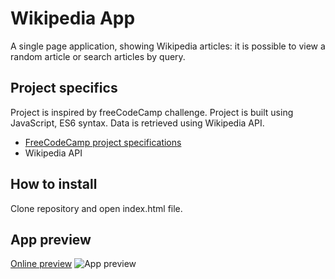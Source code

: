 # Wikipedia App

A single page application, showing Wikipedia articles: it is possible to view a random article or search articles by query.

## Project specifics
Project is inspired by freeCodeCamp challenge. Project is built using JavaScript, ES6 syntax. Data is retrieved using Wikipedia API.
 * [FreeCodeCamp project specifications](https://learn.freecodecamp.org/coding-interview-prep/take-home-projects/build-a-wikipedia-viewer/)
* Wikipedia API

## How to install
Clone repository and open index.html file.

## App preview
[Online preview]()
![App preview](https://preview.ibb.co/gLuhHp/OE60X61.jpg)
